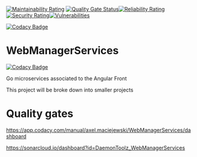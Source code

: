 [![Maintainability Rating](https://sonarcloud.io/api/project_badges/measure?project=DaemonToolz_WebManagerServices&metric=sqale_rating)](https://sonarcloud.io/dashboard?id=DaemonToolz_WebManagerServices) [![Quality Gate Status](https://sonarcloud.io/api/project_badges/measure?project=DaemonToolz_WebManagerServices&metric=alert_status)](https://sonarcloud.io/dashboard?id=DaemonToolz_WebManagerServices)[![Reliability Rating](https://sonarcloud.io/api/project_badges/measure?project=DaemonToolz_WebManagerServices&metric=reliability_rating)](https://sonarcloud.io/dashboard?id=DaemonToolz_WebManagerServices)[![Security Rating](https://sonarcloud.io/api/project_badges/measure?project=DaemonToolz_WebManagerServices&metric=security_rating)](https://sonarcloud.io/dashboard?id=DaemonToolz_WebManagerServices)[![Vulnerabilities](https://sonarcloud.io/api/project_badges/measure?project=DaemonToolz_WebManagerServices&metric=vulnerabilities)](https://sonarcloud.io/dashboard?id=DaemonToolz_WebManagerServices)

[![Codacy Badge](https://api.codacy.com/project/badge/Grade/55f2c5d3d4534c829aa423cd3a2024c4)](https://www.codacy.com/manual/axel.maciejewski/WebManagerServices?utm_source=github.com&amp;utm_medium=referral&amp;utm_content=DaemonToolz/WebManagerServices&amp;utm_campaign=Badge_Grade)

# WebManagerServices

[![Codacy Badge](https://api.codacy.com/project/badge/Grade/7c76b6d2728344cf8c8afd717a33ca52)](https://app.codacy.com/manual/axel.maciejewski/WebManagerServices?utm_source=github.com&utm_medium=referral&utm_content=DaemonToolz/WebManagerServices&utm_campaign=Badge_Grade_Settings)

Go microservices associated to the Angular Front

This project will be broke down into smaller projects

# Quality gates


https://app.codacy.com/manual/axel.maciejewski/WebManagerServices/dashboard

https://sonarcloud.io/dashboard?id=DaemonToolz_WebManagerServices

